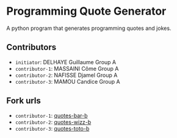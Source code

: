 # Programming Quote Generator

A python program that generates programming quotes and jokes.

## Contributors
- `initiator`: DELHAYE Guillaume Group A
- `contributor-1`: MASSAINI Côme Group A
- `contributor-2`: NAFISSE Djamel Group A
- `contributor-3`: MAMOU Candice Group A

## Fork urls
- `contributor-1`: [quotes-bar-b](url-1)
- `contributor-2`: [quotes-wizz-b](url-2)
- `contributor-3`: [quotes-toto-b](url-3)